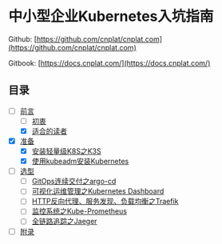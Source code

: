 # 中小型企业Kubernetes入坑指南

Github: [https://github.com/cnplat/cnplat.com](https://github.com/cnplat/cnplat.com)

Gitbook: [https://docs.cnplat.com/](https://docs.cnplat.com/)

## 目录

- [ ] [前言](preface/README.md)
  - [ ] [初衷](preface/original-intention.md)
  - [x] [适合的读者](preface/suitable-readers.md)
- [x] [准备](ready/README.md)
  - [x] [安装轻量级K8S之K3S](ready/install-k3s.md)
  - [x] [使用kubeadm安装Kubernetes](ready/install-kubernetes-for-kubeadm.md)
- [ ] [选型](selection/README.md)
  - [ ] [GitOps连续交付之argo-cd](selection/argo-cd.md)
  - [ ] [可视化运维管理之Kubernetes Dashboard](selection/kubernetes-dashboard.md)
  - [ ] [HTTP反向代理、服务发现、负载均衡之Traefik](selection/traefik.md)
  - [ ] [监控系统之Kube-Prometheus](selection/kube-prometheus.md)
  - [ ] [全链路追踪之Jaeger](selection/jaeger.md)
- [ ] [附录](appendix.md)
